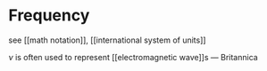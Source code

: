 # Frequency

see [[math notation]], [[international system of units]]

$\nu$ is often used to represent [[electromagnetic wave]]s &mdash; Britannica
